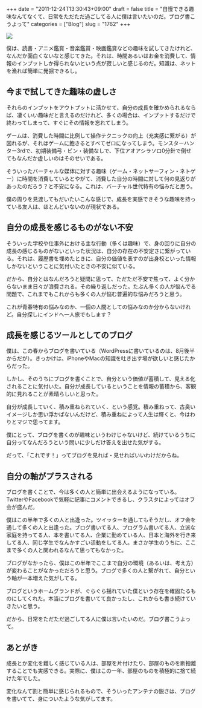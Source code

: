 +++
date = "2011-12-24T13:30:43+09:00"
draft = false
title = "自慢できる趣味なんてなくて、日常をただただ過ごしてる人に僕は言いたいのだ。ブログ書こうよって"
categories = ["Blog"]
slug = "1762"
+++

![](/images/2011/12/1762_1.jpg)

僕は、読書・アニメ鑑賞・音楽鑑賞・映画鑑賞などの趣味を試してきたけれど、なんだか面白くないなと感じてきた。それは、時間あるいはお金を消費して、情報のインプットしか得られないという点が寂しいと感じるのだ。知識は、ネットを漁れば簡単に発掘できるし。

## 今まで試してきた趣味の虚しさ

それらのインプットをアウトプットに活かせて、自分の成長を確かめられるならば、凄くいい趣味だと言えるのだけれど、多くの場合は、インプットするだけで終わってしまって、すぐにその情報を忘れてしまう。

ゲームは、消費した時間に比例して操作テクニックの向上（充実感に繋がる）が図れるが、それはゲームに飽きるとすべてゼロになってしまう。モンスターハンター3rdで、初期装備弓・ビン・装備なしで、下位アオアシラソロ0分針で倒せてもなんだか虚しいのはそのせいである。

そういったバーチャルな媒体に対する趣味（ゲーム・ネットサーフィン・ネトゲー）に時間を消費しているとやがて、消費した自分の時間に対して何の見返りがあったのだろう？と不安になる。これは、バーチャル世代特有の悩みだと思う。

僕の周りを見渡してもだいたいこんな感じで、成長を実感できそうな趣味を持っている友人は、ほとんどいないのが現状である。

## 自分の成長を感じるものがない不安

そういった学校や仕事外における主な行動（多くは趣味）で、身の回りに自分の成長の感じるものがないといった状況は、自分の存在の不安定さに繋がっている。それは、履歴書を埋めたときに、自分の価値を表すのが出身校といった情報しかないということに気付いたときの不安に似ている。

だから、自分とはなんだろうと疑問に思って、ただただ不安で焦って、よく分からないまま日々が浪費される。その繰り返しだった。たぶん多くの人が悩んでる問題で、これまでもこれからも多くの人が悩む普遍的な悩みだろうと思う。

これが青春特有の悩みなのか、一個の人間としての悩みなのか分からないけれど。自分探しにインドへ一人旅でもします？

## 成長を感じるツールとしてのブログ

僕は、この春からブログを書いている（WordPressに書いているのは、8月後半からだが）。きっかけは、iPhoneやMacの知識を吐き出す場が欲しいと感じたからだった。

しかし、そのうちにブログを書くことで、自分という価値が蓄積して、見える化されることに気付いた。自分が成長しているということを情報の蓄積から、客観的に見れることが素晴らしいと思った。

自分が成長していく、積み重ねられていく、という感覚。積み重ねって、古臭いイメージしか思い浮かばないんだけど、積み重ねによって人生は輝くと、今はわりとマジで思ってます。

僕にとって、ブログを書くのが趣味というわけじゃないけど、続けているうちに自分ってなんだろうという問いに少しだけ答えを出せた気がする。

だって、「これです！」ってブログを見れば・見せればいいわけだからね。

## 自分の軸がプラスされる

ブログを書くことで、今は多くの人と簡単に出会えるようになっている。TwitterやFacebookで気軽に記事にコメントできるし、クラスタによってはオフ会が盛んだ。

僕はこの半年で多くの人と出逢った。ツイッターを通してもそうだし、オフ会を通して多くの人と出逢った。ブログ書いてる人、プログラム書いてる人、立派な家庭を持ってる人、本を書いてる人、企業に勤めている人、日本と海外を行き来してる人、同じ学生でなんかすごい活動をしてる人。まさか学生のうちに、ここまで多くの人と関われるなんて思ってもなかった。

ブログがなかったら、僕はこの半年でここまで自分の環境（あるいは、考え方）が変わることがなかっただろうと思う。ブログで多くの人と繋がれて、自分という軸が一本増えた気がしてる。

ブログというホームグランドが、ぐらぐら揺れていた僕という存在を確固たるものにしてくれた。本当にブログを書いてて良かったし、これからも書き続けていきたいと思う。

だから、日常をただただ過ごしてる人に僕は言いたいのだ。ブログ書こうよって。

## あとがき

成長とか変化を難しく感じている人は、部屋を片付けたり、部屋のものを断捨離することでも実感できる。実際に、僕はこの一年、部屋のものを積極的に捨て続けた年でした。

変化なんて割と簡単に感じられるもので、そういったアンテナの鋭さは、ブログを書いてて、身についたような気がしてます。
